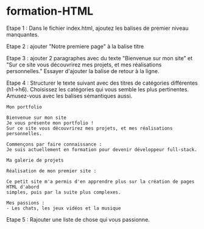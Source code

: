 # formation-HTML

Etape 1 : Dans le fichier index.html, ajoutez les balises de premier niveau manquantes.

Etape 2 : ajouter "Notre premiere page" à la balise titre

Etape 3 : ajouter 2 paragraphes avec du texte "Bienvenue sur mon site" et "Sur ce site vous découvrirez mes projets, et mes réalisations personnelles."
Essayer d'ajouter la balise de retour à la ligne.

Etape 4 : Structurer le texte suivant avec des titres de catégories différentes (h1->h6). Choisissez les catégories qui vous semble les plus pertinentes.
Amusez-vous avec les balises sémantiques aussi.

    Mon portfolio

    Bienvenue sur mon site
    Je vous présente mon portfolio !
    Sur ce site vous découvrirez mes projets, et mes réalisations personnelles.

    Commençons par faire connaissance :
    Je suis actuellement en formation pour devenir développeur full-stack.

    Ma galerie de projets

    Réalisation de mon premier site :

    Ce petit site m'a permis d'en apprendre plus sur la création de pages HTML d'abord
    simples, puis par la suite plus complexes.

    Mes passions :
    - Les chats, les jeux vidéos et la musique

Etape 5 : Rajouter une liste de chose qui vous passionne.
